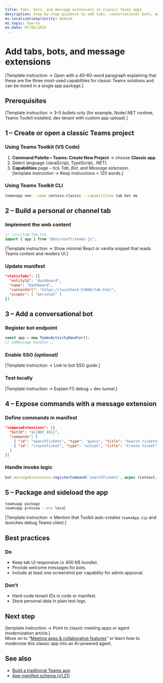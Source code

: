 ```yaml
---
title: Tabs, bots, and message extensions in classic Teams apps  
description: Step-by-step guidance to add tabs, conversational bots, and message extensions to traditional Microsoft Teams apps.  
ms.localizationpriority: medium  
ms.topic: how-to  
ms.date: 07/02/2025  
---
```

# Add tabs, bots, and message extensions  

[Template instruction → Open with a 40–60-word paragraph explaining that these are the three most-used capabilities for classic Teams solutions and can be mixed in a single app package.]

## Prerequisites  

[Template instruction → 3–5 bullets only (for example, Node/.NET runtime, Teams Toolkit installed, dev tenant with custom app upload).]

## 1 – Create or open a classic Teams project  

### Using Teams Toolkit (VS Code)  

1. **Command Palette › Teams: Create New Project** → choose **Classic app**.  
2. Select language (JavaScript, TypeScript, .NET).  
3. **Capabilities** page – tick *Tab*, *Bot*, and *Message extension*.  
[template instruction → Keep instructions < 120 words.]

### Using Teams Toolkit CLI  

```bash
teamsapp new --name contoso-classic --capabilities tab bot me
```

## 2 – Build a personal or channel tab  

### Implement the web content  

```ts
// /src/tab/Tab.tsx
import { app } from "@microsoft/teams-js";
```

[Template instruction → Show minimal React or vanilla snippet that reads Teams context and renders UI.]

### Update manifest  

```json
"staticTabs": [{
  "entityId": "dashboard",
  "name": "Dashboard",
  "contentUrl": "https://localhost:53000/tab.html",
  "scopes": [ "personal" ]
}]
```

## 3 – Add a conversational bot  

### Register bot endpoint  

```ts
const app = new TeamsActivityHandler();
// onMessage handler …
```

### Enable SSO *(optional)*  

[Template instruction → Link to bot SSO guide.]

### Test locally  

[Template instruction → Explain F5 debug + dev tunnel.]

## 4 – Expose commands with a message extension  

### Define commands in manifest  

```json
"composeExtensions": [{
  "botId": "${{BOT_ID}}",
  "commands": [
    { "id": "searchTickets", "type": "query", "title": "Search tickets" },
    { "id": "createTicket", "type": "action", "title": "Create ticket" }
  ]
}]
```

### Handle invoke logic  

```ts
bot.messageExtensions.registerCommand('searchTickets', async (context, search) => { … });
```

## 5 – Package and sideload the app  

```bash
teamsapp package
teamsapp preview --env local
```

[Template instruction → Mention that Toolkit auto-creates `teamsApp.zip` and launches debug Teams client.]

## Best practices  

### Do  

- Keep tab UI responsive (≤ 400 KB bundle).  
- Provide welcome messages for bots.  
- Include at least one screenshot per capability for admin approval.  

### Don’t  

- Hard-code tenant IDs in code or manifest.  
- Store personal data in plain text logs.  

## Next step  

[template instruction → Point to classic meeting apps or agent modernization article.]  
Move on to “[Meeting apps & collaborative features](meeting-apps-and-collaborative-features.md)” or learn how to modernize this classic app into an AI-powered agent.

## See also  

- [Build a traditional Teams app](build-a-traditional-teams-app.md)  
- [App manifest schema (v1.21)](../reference/sdk-and-api-reference-hub.md#schemas)
